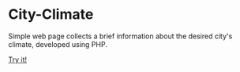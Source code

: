 # City-Climate
Simple web page collects a brief information about the desired city's climate, developed using PHP. 


[Try it! ](http://firstwebpage3-com.stackstaging.com/City-Climate/)
